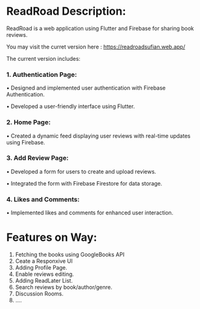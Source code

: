 # ReadRoad Description:

ReadRoad is a web application using Flutter and Firebase for sharing  book reviews.

You may visit the curret version here : <https://readroadsufian.web.app/>

The current version includes:
### 1. Authentication Page:
•	Designed and implemented user authentication with Firebase Authentication.

•	Developed a user-friendly interface using Flutter.
### 2. Home Page:
•	Created a dynamic feed displaying user reviews with real-time updates using Firebase.
### 3. Add Review Page:
•	Developed a form for users to create and upload reviews.

•	Integrated the form with Firebase Firestore for data storage.
### 4. Likes and Comments:
•	Implemented likes and comments for enhanced user interaction.

# Features on Way:
1. Fetching the books using GoogleBooks API
2. Ceate a Responxive UI 
3. Adding Profile Page.
4. Enable reviews editing.
5. Adding ReadLater List.
6. Search reviews by book/author/genre.
7. Discussion Rooms.
8. ....


